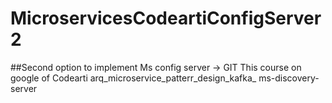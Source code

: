 # MicroservicesCodeartiConfigServer2
##Second option to implement Ms config server -> GIT This course on google of Codearti arq_microservice_patterr_design_kafka_ ms-discovery-server
